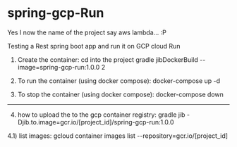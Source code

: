 # spring-gcp-Run
Yes I now the name of the project say aws lambda...  :P

Testing a Rest spring boot app and run it on GCP cloud Run

1) Create the container:
cd into the project
gradle jibDockerBuild --image=spring-gcp-run:1.0.0
2
2) To run the container (using docker compose):
docker-compose up -d

3) To stop the container (using docker compose):
docker-compose down

---------
4) how to upload the to the gcp container registry:
gradle jib -Djib.to.image=gcr.io/[project_id]/spring-gcp-run:1.0.0

4.1) list images:
gcloud container images list --repository=gcr.io/[project_id]